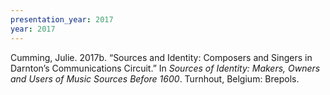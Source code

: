 ```yaml
---
presentation_year: 2017
year: 2017
---
```


Cumming, Julie. 2017b. “Sources and Identity: Composers and Singers in Darnton’s Communications Circuit.” In <i>Sources of Identity: Makers, Owners and Users of Music Sources Before 1600</i>. Turnhout, Belgium: Brepols.